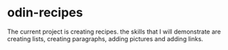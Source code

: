 # odin-recipes
The current project is creating recipes.
the skills that I will demonstrate are creating lists, creating paragraphs, adding pictures and adding links.